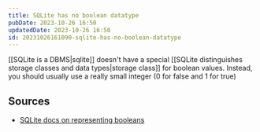 ```yaml
---
title: SQLite has no boolean datatype
pubDate: 2023-10-26 16:50
updatedDate: 2023-10-26 16:50
id: 20231026161090-sqlite-has-no-boolean-datatype
---
```


[[SQLite is a DBMS|sqlite]] doesn't have a special [[SQLite distinguishes storage classes and data types|storage class]] for boolean values. Instead, you should usually use a really small integer (0 for false and 1 for true)

## Sources

- [SQLite docs on representing booleans](https://www.sqlite.org/datatype3.html#boolean_datatype)
